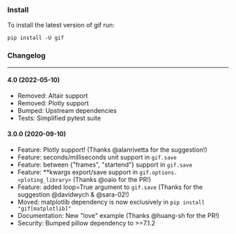 ### Install

To install the latest version of gif run:

```
pip install -U gif
```


### Changelog

---

#### 4.0 (2022-05-10)

- Removed: Altair support
- Removed: Plotly support
- Bumped: Upstream dependencies
- Tests: Simplified pytest suite

#### 3.0.0 (2020-09-10)

- Feature: Plotly support! (Thanks @alanrivetta for the suggestion!)
- Feature: seconds/milliseconds unit support in `gif.save`
- Feature: between {"frames", "startend"} support in `gif.save`
- Feature: **kwargs export/save support in `gif.options.<ploting_library>` (Thanks @oaio for the PR!)
- Feature: added loop=True argument to `gif.save` (Thanks for the suggestion @davidwych & @sara-02!)
- Moved: matplotlib dependency is now exclusively in `pip install "gif[matplotlib]"`
- Documentation: New "love" example (Thanks @huang-sh for the PR!)
- Security: Bumped pillow dependency to >=7.1.2
